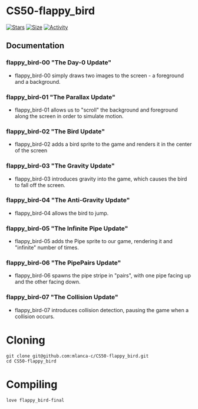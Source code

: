 # CS50-flappy_bird

 [![Stars](https://img.shields.io/github/stars/mlanca-c/CS50-flappy_bird?color=ffff00&label=Stars&logo=Stars&style=?style=flat)](https://github.com/mlanca-c/CS50-flappy_bird)
 [![Size](https://img.shields.io/github/repo-size/mlanca-c/CS50-flappy_bird?color=blue&label=Size&logo=Size&style=?style=flat)](https://github.com/mlanca-c/CS50-flappy_bird)
 [![Activity](https://img.shields.io/github/last-commit/mlanca-c/CS50-flappy_bird?color=red&label=Last%20Commit&style=flat)](https://github.com/mlanca-c/CS50-flappy_bird)
 
## Documentation

### flappy_bird-00 "The Day-0 Update"
 * flappy_bird-00 simply draws two images to the screen - a foreground and a background.

### flappy_bird-01 "The Parallax Update"
 * flappy_bird-01 allows us to "scroll" the background and foreground along the screen in order to simulate motion.

### flappy_bird-02 "The Bird Update"
 * flappy_bird-02 adds a bird sprite to the game and renders it in the center of the screen

### flappy_bird-03 "The Gravity Update"
 * flappy_bird-03 introduces gravity into the game, which causes the bird to fall off the screen.

### flappy_bird-04 "The Anti-Gravity Update"
 * flappy_bird-04 allows the bird to jump.

### flappy_bird-05 "The Infinite Pipe Update"
 * flappy_bird-05 adds the Pipe sprite to our game, rendering it and "infinite" number of times.

### flappy_bird-06 "The PipePairs Update"
 * flappy_bird-06 spawns the pipe stripe in "pairs", with one pipe facing up and the other facing down.

### flappy_bird-07 "The Collision Update"
 * flappy_bird-07 introduces collision detection, pausing the game when a collision occurs.

# Cloning

 ```
 git clone git@github.com:mlanca-c/CS50-flappy_bird.git
 cd CS50-flappy_bird
 ```
 
# Compiling
 
 ```
 love flappy_bird-final
 ```

